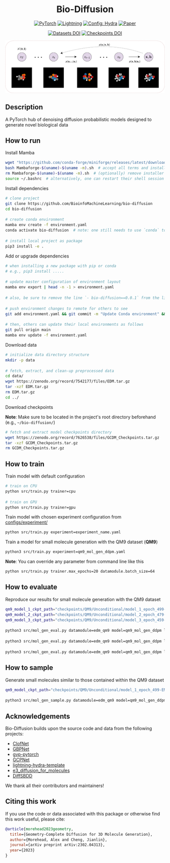 <div align="center">

# Bio-Diffusion

<a href="https://pytorch.org/get-started/locally/"><img alt="PyTorch" src="https://img.shields.io/badge/PyTorch-ee4c2c?logo=pytorch&logoColor=white"></a>
<a href="https://pytorchlightning.ai/"><img alt="Lightning" src="https://img.shields.io/badge/-Lightning-792ee5?logo=pytorchlightning&logoColor=white"></a>
<a href="https://hydra.cc/"><img alt="Config: Hydra" src="https://img.shields.io/badge/Config-Hydra-89b8cd"></a>
[![Paper](http://img.shields.io/badge/arXiv-2302.04313-B31B1B.svg)](https://arxiv.org/abs/2302.04313)
<!-- [![Conference](http://img.shields.io/badge/AnyConference-year-4b44ce.svg)](https://papers.nips.cc/paper/2020) -->
[![Datasets DOI](https://zenodo.org/badge/DOI/10.5281/zenodo.7542177.svg)](https://doi.org/10.5281/zenodo.7542177)
[![Checkpoints DOI](https://zenodo.org/badge/DOI/10.5281/zenodo.7626538.svg)](https://doi.org/10.5281/zenodo.7626538)

![Bio-Diffusion.png](./img/Bio-Diffusion.png)

</div>

## Description

A PyTorch hub of denoising diffusion probabilistic models designed to generate novel biological data

## How to run

Install Mamba

```bash
wget "https://github.com/conda-forge/miniforge/releases/latest/download/Mambaforge-$(uname)-$(uname -m).sh"
bash Mambaforge-$(uname)-$(uname -m).sh  # accept all terms and install to the default location
rm Mambaforge-$(uname)-$(uname -m).sh  # (optionally) remove installer after using it
source ~/.bashrc  # alternatively, one can restart their shell session to achieve the same result
```

Install dependencies

```bash
# clone project
git clone https://github.com/BioinfoMachineLearning/bio-diffusion
cd bio-diffusion

# create conda environment
mamba env create -f environment.yaml
conda activate bio-diffusion  # note: one still needs to use `conda` to (de)activate environments

# install local project as package
pip3 install -e .
```

Add or upgrade dependencies
```bash
# when installing a new package with pip or conda
# e.g., pip3 install .....

# update master configuration of environment layout
mamba env export | head -n -1 > environment.yaml

# also, be sure to remove the line `- bio-diffusion==0.0.1` from the list of `pip` dependencies generated

# push environment changes to remote for others to see
git add environment.yaml && git commit -m "Update Conda environment" && git push origin main

# then, others can update their local environments as follows
git pull origin main
mamba env update -f environment.yaml
```

Download data
```bash
# initialize data directory structure
mkdir -p data

# fetch, extract, and clean-up preprocessed data
cd data/
wget https://zenodo.org/record/7542177/files/EDM.tar.gz
tar -xzf EDM.tar.gz
rm EDM.tar.gz
cd ../
```

Download checkpoints

**Note**: Make sure to be located in the project's root directory beforehand (e.g., `~/bio-diffusion/`)
```bash
# fetch and extract model checkpoints directory
wget https://zenodo.org/record/7626538/files/GCDM_Checkpoints.tar.gz
tar -xzf GCDM_Checkpoints.tar.gz
rm GCDM_Checkpoints.tar.gz
```

## How to train

Train model with default configuration

```bash
# train on CPU
python src/train.py trainer=cpu

# train on GPU
python src/train.py trainer=gpu
```

Train model with chosen experiment configuration from [configs/experiment/](configs/experiment/)

```bash
python src/train.py experiment=experiment_name.yaml
```

Train a model for small molecule generation with the QM9 dataset (**QM9**)

```bash
python3 src/train.py experiment=qm9_mol_gen_ddpm.yaml
```

**Note**: You can override any parameter from command line like this

```bash
python src/train.py trainer.max_epochs=20 datamodule.batch_size=64
```

## How to evaluate

Reproduce our results for small molecule generation with the QM9 dataset

```bash
qm9_model_1_ckpt_path="checkpoints/QM9/Unconditional/model_1_epoch_499-EMA.ckpt"
qm9_model_2_ckpt_path="checkpoints/QM9/Unconditional/model_2_epoch_479-EMA.ckpt"
qm9_model_3_ckpt_path="checkpoints/QM9/Unconditional/model_3_epoch_459-EMA.ckpt"

python3 src/mol_gen_eval.py datamodule=edm_qm9 model=qm9_mol_gen_ddpm logger=csv trainer.accelerator=gpu trainer.devices=1 ckpt_path="$qm9_model_1_ckpt_path" datamodule.dataloader_cfg.num_workers=1 model.diffusion_cfg.sample_during_training=false num_samples=10000 sampling_batch_size=100 num_test_passes=5

python3 src/mol_gen_eval.py datamodule=edm_qm9 model=qm9_mol_gen_ddpm logger=csv trainer.accelerator=gpu trainer.devices=1 ckpt_path="$qm9_model_2_ckpt_path" datamodule.dataloader_cfg.num_workers=1 model.diffusion_cfg.sample_during_training=false num_samples=10000 sampling_batch_size=100 num_test_passes=5

python3 src/mol_gen_eval.py datamodule=edm_qm9 model=qm9_mol_gen_ddpm logger=csv trainer.accelerator=gpu trainer.devices=1 ckpt_path="$qm9_model_3_ckpt_path" datamodule.dataloader_cfg.num_workers=1 model.diffusion_cfg.sample_during_training=false num_samples=10000 sampling_batch_size=100 num_test_passes=5
```

## How to sample
Generate small molecules similar to those contained within the QM9 dataset

```bash
qm9_model_ckpt_path="checkpoints/QM9/Unconditional/model_1_epoch_499-EMA.ckpt"

python3 src/mol_gen_sample.py datamodule=edm_qm9 model=qm9_mol_gen_ddpm logger=csv trainer.accelerator=gpu trainer.devices=1 ckpt_path="$qm9_model_ckpt_path" num_samples=250 num_nodes=19 all_frags=true sanitize=false relax=false num_resamplings=1 jump_length=1 num_timesteps=1000 output_dir="./"
```

## Acknowledgements

Bio-Diffusion builds upon the source code and data from the following projects:

* [ClofNet](https://github.com/mouthful/ClofNet)
* [GBPNet](https://github.com/sarpaykent/GBPNet)
* [gvp-pytorch](https://github.com/drorlab/gvp-pytorch)
* [GCPNet](https://github.com/BioinfoMachineLearning/GCPNet)
* [lightning-hydra-template](https://github.com/ashleve/lightning-hydra-template)
* [e3_diffusion_for_molecules](https://github.com/ehoogeboom/e3_diffusion_for_molecules)
* [DiffSBDD](https://github.com/arneschneuing/DiffSBDD)

We thank all their contributors and maintainers!

## Citing this work

If you use the code or data associated with this package or otherwise find this work useful, please cite:

```bibtex
@article{morehead2023geometry,
  title={Geometry-Complete Diffusion for 3D Molecule Generation},
  author={Morehead, Alex and Cheng, Jianlin},
  journal={arXiv preprint arXiv:2302.04313},
  year={2023}
}
```
